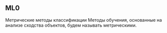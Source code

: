## ML0
Метрические методы классификации
      Методы обучения, основанные на анализе сходства объектов, будем называть метрическими.

